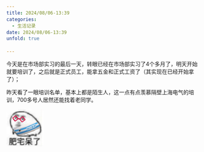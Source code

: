 ```yaml
---
title: 2024/08/06-13:39
categories:
  - 生活记录
date: 2024/08/06-13:39
unfold: true

---
```


​	今天是在市场部实习的最后一天，转眼已经在市场部实习了4个多月了，明天开始就要培训了，之后就是正式员工，能拿五金和正式工资了（其实现在已经开始拿了）；

昨天看了一眼培训名单，基本上都是陌生人，这一点有点羡慕隔壁上海电气的培训，700多号人居然还能找着老同学。

<style>
        .grid-container {
            display: grid;
            grid-template-columns: repeat(3, 1fr);
            gap: 5px;
            width: 300px; /* 调整总宽度以适应图片 */
            margin-left: 0;
        }
        .grid-container img {
            width: 100%;
            height: 100px; /* 固定高度以确保正方形 */
            object-fit: cover; /* 裁切图片以适应容器 */
            object-position: center; /* 中心对齐裁切 */
            display: block;
            border-radius: 10px; 
        }
    </style>
 <div class="grid-container">
    <img src="20240806_1339/feizhaidaile.png" alt="肥宅呆了">
</div>

